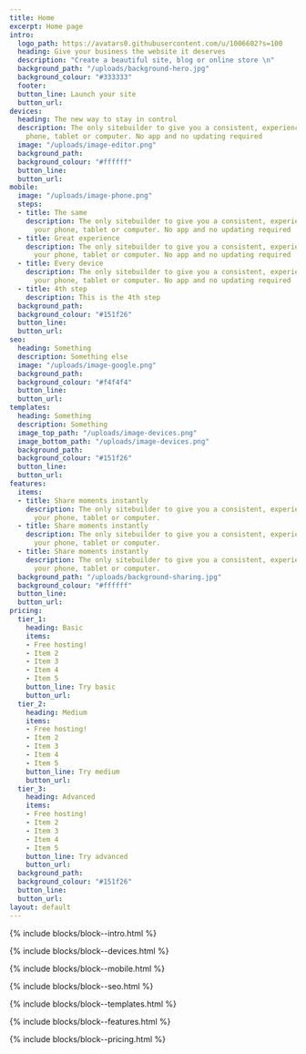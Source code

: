 ```yaml
---
title: Home
excerpt: Home page
intro:
  logo_path: https://avatars0.githubusercontent.com/u/1006602?s=100
  heading: Give your business the website it deserves
  description: "Create a beautiful site, blog or online store \n"
  background_path: "/uploads/background-hero.jpg"
  background_colour: "#333333"
  footer: 
  button_line: Launch your site
  button_url: 
devices:
  heading: The new way to stay in control
  description: The only sitebuilder to give you a consistent, experience across your
    phone, tablet or computer. No app and no updating required
  image: "/uploads/image-editor.png"
  background_path: 
  background_colour: "#ffffff"
  button_line: 
  button_url: 
mobile:
  image: "/uploads/image-phone.png"
  steps:
  - title: The same
    description: The only sitebuilder to give you a consistent, experience across
      your phone, tablet or computer. No app and no updating required
  - title: Great experience
    description: The only sitebuilder to give you a consistent, experience across
      your phone, tablet or computer. No app and no updating required
  - title: Every device
    description: The only sitebuilder to give you a consistent, experience across
      your phone, tablet or computer. No app and no updating required
  - title: 4th step
    description: This is the 4th step
  background_path: 
  background_colour: "#151f26"
  button_line: 
  button_url: 
seo:
  heading: Something
  description: Something else
  image: "/uploads/image-google.png"
  background_path: 
  background_colour: "#f4f4f4"
  button_line: 
  button_url: 
templates:
  heading: Something
  description: Something
  image_top_path: "/uploads/image-devices.png"
  image_bottom_path: "/uploads/image-devices.png"
  background_path: 
  background_colour: "#151f26"
  button_line: 
  button_url: 
features:
  items:
  - title: Share moments instantly
    description: The only sitebuilder to give you a consistent, experience across
      your phone, tablet or computer.
  - title: Share moments instantly
    description: The only sitebuilder to give you a consistent, experience across
      your phone, tablet or computer.
  - title: Share moments instantly
    description: The only sitebuilder to give you a consistent, experience across
      your phone, tablet or computer.
  background_path: "/uploads/background-sharing.jpg"
  background_colour: "#ffffff"
  button_line: 
  button_url: 
pricing:
  tier_1:
    heading: Basic
    items:
    - Free hosting!
    - Item 2
    - Item 3
    - Item 4
    - Item 5
    button_line: Try basic
    button_url: 
  tier_2:
    heading: Medium
    items:
    - Free hosting!
    - Item 2
    - Item 3
    - Item 4
    - Item 5
    button_line: Try medium
    button_url: 
  tier_3:
    heading: Advanced
    items:
    - Free hosting!
    - Item 2
    - Item 3
    - Item 4
    - Item 5
    button_line: Try advanced
    button_url: 
  background_path: 
  background_colour: "#151f26"
  button_line: 
  button_url: 
layout: default
---
```


{% include blocks/block--intro.html %}

{% include blocks/block--devices.html %}

{% include blocks/block--mobile.html %}

{% include blocks/block--seo.html %}

{% include blocks/block--templates.html %}

{% include blocks/block--features.html %}

{% include blocks/block--pricing.html %}
